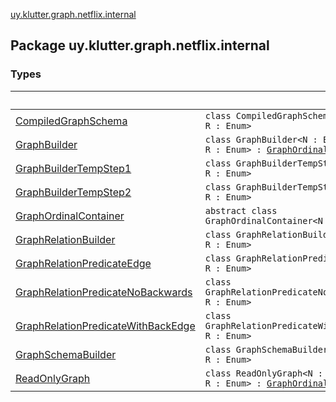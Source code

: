 [uy.klutter.graph.netflix.internal](.)


## Package uy.klutter.graph.netflix.internal

### Types

|&nbsp;|&nbsp;|
|---|---|
| [CompiledGraphSchema](-compiled-graph-schema/index.md) | <code>class CompiledGraphSchema<N : Enum<N>, R : Enum<R>></code><br/> |
| [GraphBuilder](-graph-builder/index.md) | <code>class GraphBuilder<N : Enum<N>, R : Enum<R>> : [GraphOrdinalContainer](-graph-ordinal-container/index.md)<N></code><br/> |
| [GraphBuilderTempStep1](-graph-builder-temp-step1/index.md) | <code>class GraphBuilderTempStep1<N : Enum<N>, R : Enum<R>></code><br/> |
| [GraphBuilderTempStep2](-graph-builder-temp-step2/index.md) | <code>class GraphBuilderTempStep2<N : Enum<N>, R : Enum<R>></code><br/> |
| [GraphOrdinalContainer](-graph-ordinal-container/index.md) | <code>abstract class GraphOrdinalContainer<N : Enum<N>></code><br/> |
| [GraphRelationBuilder](-graph-relation-builder/index.md) | <code>class GraphRelationBuilder<N : Enum<N>, R : Enum<R>></code><br/> |
| [GraphRelationPredicateEdge](-graph-relation-predicate-edge/index.md) | <code>class GraphRelationPredicateEdge<N : Enum<N>, R : Enum<R>></code><br/> |
| [GraphRelationPredicateNoBackwards](-graph-relation-predicate-no-backwards/index.md) | <code>class GraphRelationPredicateNoBackwards<N : Enum<N>, R : Enum<R>></code><br/> |
| [GraphRelationPredicateWithBackEdge](-graph-relation-predicate-with-back-edge/index.md) | <code>class GraphRelationPredicateWithBackEdge<N : Enum<N>, R : Enum<R>></code><br/> |
| [GraphSchemaBuilder](-graph-schema-builder/index.md) | <code>class GraphSchemaBuilder<N : Enum<N>, R : Enum<R>></code><br/> |
| [ReadOnlyGraph](-read-only-graph/index.md) | <code>class ReadOnlyGraph<N : Enum<N>, R : Enum<R>> : [GraphOrdinalContainer](-graph-ordinal-container/index.md)<N></code><br/> |
